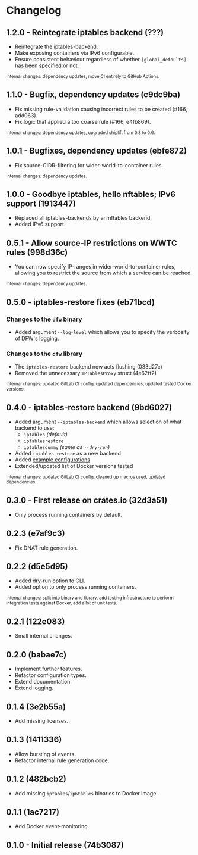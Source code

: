 # Changelog

## 1.2.0 - Reintegrate iptables backend (???)

* Reintegrate the iptables-backend.
* Make exposing containers via IPv6 configurable.
* Ensure consistent behaviour regardless of whether `[global_defaults]` has been specified or not.

<sub>Internal changes: dependency updates, move CI entirely to GitHub Actions.</sub>

## 1.1.0 - Bugfix, dependency updates (c9dc9ba)

* Fix missing rule-validation causing incorrect rules to be created (#166, add063).
* Fix logic that applied a too coarse rule (#166, e4fb869).

<sub>Internal changes: dependency updates, upgraded shiplift from 0.3 to 0.6.</sub>

## 1.0.1 - Bugfixes, dependency updates (ebfe872)

* Fix source-CIDR-filtering for wider-world-to-container rules.

<sub>Internal changes: dependency updates.</sub>

## 1.0.0 - Goodbye iptables, hello nftables; IPv6 support (1913447)

* Replaced all iptables-backends by an nftables backend.
* Added IPv6 support.

## 0.5.1 - Allow source-IP restrictions on WWTC rules (998d36c)

* You can now specify IP-ranges in wider-world-to-container rules, allowing you to restrict the source from which a service can be reached.

<sub>Internal changes: dependency updates.</sub>

## 0.5.0 - iptables-restore fixes (eb71bcd)

### Changes to the `dfw` binary

* Added argument `--log-level` which allows you to specify the verbosity of DFW's logging.

### Changes to the `dfw` library

* The `iptables-restore` backend now acts flushing (033d27c)
* Removed the unnecessary `IPTablesProxy` struct (4e62ff2)

<sub>Internal changes: updated GitLab CI config, updated dependencies, updated tested Docker versions.</sub>

## 0.4.0 - iptables-restore backend (9bd6027)

* Added argument `--iptables-backend` which allows selection of what backend to use:
    * `iptables` *(default)*
    * `iptablesrestore`
    * `iptablesdummy` *(same as `--dry-run`)*
* Added `iptables-restore` as a new backend
* Added [example configurations](examples/)
* Extended/updated list of Docker versions tested

<sub>Internal changes: updated GitLab CI config, cleaned up macros used, updated dependencies.</sub>

## 0.3.0 - First release on crates.io (32d3a51)

* Only process running containers by default.

## 0.2.3 (e7af9c3)

* Fix DNAT rule generation.

## 0.2.2 (d5e5d95)

* Added dry-run option to CLI.
* Added option to only process running containers.

<sub>Internal changes: split into binary and library, add testing infrastructure to perform integration tests against Docker, add a lot of unit tests.</sub>

## 0.2.1 (122e083)

* Small internal changes.

## 0.2.0 (babae7c)

* Implement further features.
* Refactor configuration types.
* Extend documentation.
* Extend logging.

## 0.1.4 (3e2b55a)

* Add missing licenses.

## 0.1.3 (1411336)

* Allow bursting of events.
* Refactor internal rule generation code.

## 0.1.2 (482bcb2)

* Add missing `iptables`/`ip6tables` binaries to Docker image.

## 0.1.1 (1ac7217)

* Add Docker event-monitoring.

## 0.1.0 - Initial release (74b3087)
